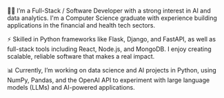 👩‍💻 I’m a Full-Stack / Software Developer with a strong interest in AI and data analytics. I'm a Computer Science graduate with experience building applications in the financial and health tech sectors.

⚡️ Skilled in Python frameworks like Flask, Django, and FastAPI, as well as full-stack tools including React, Node.js, and MongoDB. I enjoy creating scalable, reliable software that makes a real impact.

📊 Currently, I’m working on data science and AI projects in Python, using NumPy, Pandas, and the OpenAI API to experiment with large language models (LLMs) and AI-powered applications.

